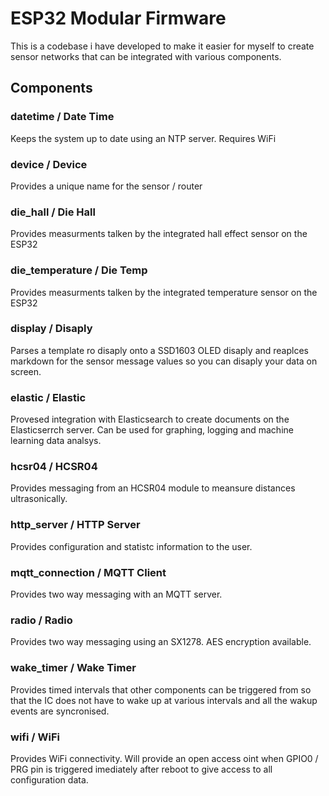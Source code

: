 # ESP32 Modular Firmware

This is a codebase i have developed to make it easier for myself to create sensor networks that can be integrated with various components.

## Components

### datetime / Date Time
  Keeps the system up to date using an NTP server. Requires WiFi
  
### device / Device
  Provides a unique name for the sensor / router

### die_hall / Die Hall
  Provides measurments talken by the integrated hall effect sensor on the ESP32
  
### die_temperature / Die Temp
  Provides measurments talken by the integrated temperature sensor on the ESP32
  
### display / Disaply
  Parses a template ro disaply onto a SSD1603 OLED disaply and reaplces markdown for the sensor message values so you can disaply your data on screen.
  
### elastic / Elastic
  Provesed integration with Elasticsearch to create documents on the Elasticserrch server. Can be used for graphing, logging and machine learning data analsys.
  
### hcsr04 / HCSR04
  Provides messaging from an HCSR04 module to meansure distances ultrasonically.
  
### http_server / HTTP Server
  Provides configuration and statistc information to the user.

### mqtt_connection / MQTT Client
  Provides two way messaging with an MQTT server.

### radio / Radio
  Provides two way messaging using an SX1278. AES encryption available.

### wake_timer / Wake Timer
  Provides timed intervals that other components can be triggered from so that the IC does not have to wake up at various intervals and all the wakup events are syncronised.
  
### wifi / WiFi
  Provides WiFi connectivity. Will provide an open access oint when GPIO0 / PRG pin is triggered imediately after reboot to give access to all configuration data.
 
